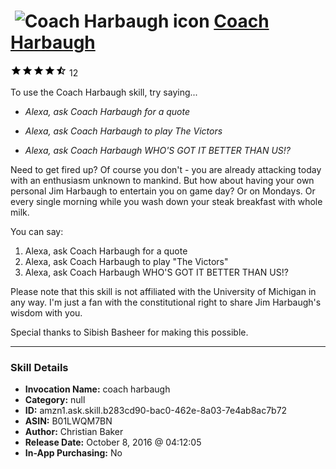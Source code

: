 # &nbsp;<img src="skill_icon" alt="Coach Harbaugh icon" width="36"> [Coach Harbaugh](http://alexa.amazon.com/#skills/amzn1.ask.skill.b283cd90-bac0-462e-8a03-7e4ab8ac7b72)
![4.5 stars](../../images/ic_star_black_18dp_1x.png)![4.5 stars](../../images/ic_star_black_18dp_1x.png)![4.5 stars](../../images/ic_star_black_18dp_1x.png)![4.5 stars](../../images/ic_star_black_18dp_1x.png)![4.5 stars](../../images/ic_star_half_black_18dp_1x.png) 12

To use the Coach Harbaugh skill, try saying...

* *Alexa, ask Coach Harbaugh for a quote*

* *Alexa, ask Coach Harbaugh to play The Victors*

* *Alexa, ask Coach Harbaugh WHO'S GOT IT BETTER THAN US!?*

Need to get fired up? Of course you don't - you are already attacking today with an enthusiasm unknown to mankind. But how about having your own personal Jim Harbaugh to entertain you on game day? Or on Mondays. Or every single morning while you wash down your steak breakfast with whole milk. 

You can say:
1. Alexa, ask Coach Harbaugh for a quote
2. Alexa, ask Coach Harbaugh to play "The Victors"
3. Alexa, ask Coach Harbaugh WHO'S GOT IT BETTER THAN US!?

Please note that this skill is not affiliated with the University of Michigan in any way. I'm just a fan with the constitutional right to share Jim Harbaugh's wisdom with you.

Special thanks to Sibish Basheer for making this possible.

***

### Skill Details

* **Invocation Name:** coach harbaugh
* **Category:** null
* **ID:** amzn1.ask.skill.b283cd90-bac0-462e-8a03-7e4ab8ac7b72
* **ASIN:** B01LWQM7BN
* **Author:** Christian Baker
* **Release Date:** October 8, 2016 @ 04:12:05
* **In-App Purchasing:** No
